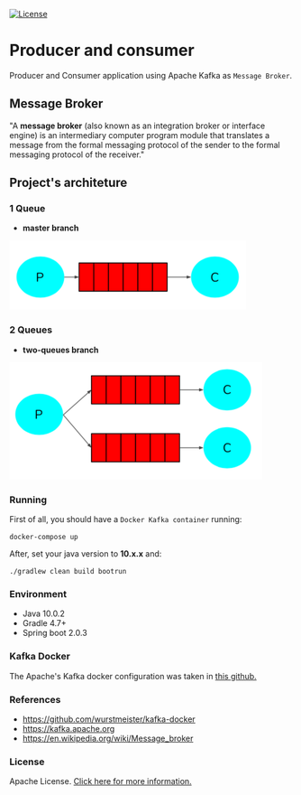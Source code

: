 [![License](https://img.shields.io/badge/License-Apache%202.0-blue.svg)](https://opensource.org/licenses/Apache-2.0)

# Producer and consumer

Producer and Consumer application using Apache Kafka as `Message Broker`.

## Message Broker

"A **message broker** (also known as an integration broker or interface engine) is an intermediary computer 
program module that translates a message from the formal messaging protocol of the sender to the formal messaging 
protocol of the receiver."


## Project's architeture

### 1 Queue

- **master branch**

![One queue](/img/one-queue.png)


### 2 Queues

- **two-queues branch**

![Two queues](/img/two-queues.png)


### Running

First of all, you should have a `Docker Kafka container` running: 

```
docker-compose up
```

After, set your java version to **10.x.x** and: 

```
./gradlew clean build bootrun
```

### Environment

- Java 10.0.2
- Gradle 4.7+
- Spring boot 2.0.3

### Kafka Docker

The Apache's Kafka docker configuration was taken in [this github.](https://github.com/wurstmeister/kafka-docker)

### References

- https://github.com/wurstmeister/kafka-docker
- https://kafka.apache.org
- https://en.wikipedia.org/wiki/Message_broker

### License
Apache License. [Click here for more information.](LICENSE)